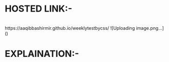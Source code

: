 <h1>HOSTED LINK:-</h1><br>
https://aaqibbashirmir.github.io/weeklytestbycss/
![Uploading image.png…]()

<h1>EXPLAINATION:-</h1>
